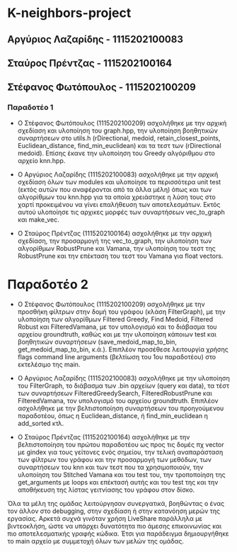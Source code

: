 # K-neighbors-project
## Αργύριος Λαζαρίδης  - 1115202100083
## Σταύρος Πρέντζας    - 1115202100164
## Στέφανος Φωτόπουλος - 1115202100209

### Παραδοτέο 1
- Ο Στέφανος Φωτόπουλος (1115202100209) ασχολήθηκε με την αρχική σχεδίαση και υλοποίηση του graph.hpp, την υλοποίηση βοηθητικών συναρτήσεων στο utils.h (rDirectional, medoid, retain_closest_points, Euclidean_distance, find_min_euclidean) και τα τεστ των (rDirectional medoid). Επίσης έκανε την υλοποίηση του Greedy αλγόριθμου στο αρχείο knn.hpp.

- Ο Αργύριος Λαζαρίδης (1115202100083) ασχολήθηκε με την αρχική σχεδίαση όλων των modules και υλοποίησε τα περισσότερα unit test (εκτός αυτών που αναφέρονται από τα άλλα μέλη) όπως και των αλγορίθμων του knn.hpp για τα οποία χρειάστηκε η λύση τους στο χαρτί προκειμένου να γίνει επαλήθευση των αποτελεσμάτων. Εκτός αυτού υλοποίησε τις αρχικες μορφές των συναρτήσεων vec_to_graph και make_vec.

- Ο Σταύρος Πρέντζας (1115202100164) ασχολήθηκε με την αρχική σχεδίαση, την προσαρμογή της vec_to_graph, την υλοποίηση των αλγορίθμων RobustPrune και Vamana, την υλοποίηση του τεστ της RobustPrune και την επέκταση του τεστ του Vamana για float vectors.


# Παραδοτέο 2
- Ο Στέφανος Φωτόπουλος (1115202100209) ασχολήθηκε με την προσθήκη φίλτρων στην δομή του γράφου (κλάση FilterGraph), με την υλοποίηση των αλγορίθμων Filtered Greedy, Find Medoid, Filtered Robust και FilteredVamana, με τον υπολογισμό και το διάβασμα του αρχείου groundtruth, καθώς και με την υλοποίηση κάποιων test και βοηθητικών συναρτήσεων (save_medoid_map_to_bin, get_medoid_map_to_bin, κ.ά.). Επιπλέον προσέθεσε λειτουργία χρήσης flags command line arguments (βελτίωση του 1ου παραδοτέου) στο εκτελέσιμο της main.

- Ο Αργύριος Λαζαρίδης (1115202100083) ασχολήθηκε με την υλοποίηση του FilterGraph, το διάβασμα των .bin αρχείων (query και data), τα τέστ των συναρτήσεων FilteredGreedySearch, FilteredRobustPrune και FilteredVamana, τον υπολογισμό του αρχείου groundtruth. Επιπλέον ασχολήθηκε με την βελτιστοποίηση συναρτήσεων του προηγούμενου παραδοτέου, όπως η Εuclidean_distance, ή find_min_euclidean η add_sorted κτλ.

- Ο Σταύρος Πρέντζας (1115202100164) ασχολήθηκε με την βελτιστοποίηση του πρώτου παραδοτέου ως προς τις δομές πχ vector με gindex για τους γείτονες ενός σημείου, την τελική αναπαράσταση των φίλτρων του γράφου και την προσαρμογή των μεθόδων, των συναρτήσεων του knn και των τεστ που τα χρησιμοποιούν, την υλοποίηση του Stitched Vamana και του test του, την τροποποίηση της get_arguments με loops και επέκτασή αυτής και του test της και την αποθήκευση της λίστας γειτνίασης του γράφου στον δίσκο.


Όλα τα μέλη της ομάδας λειτούργησαν συνεργατικά, βοηθώντας ο ένας τον άλλον στο debugging, στην σχεδίαση ή στην κατανόηση μερών της εργασίας. Αρκετά συχνά γινόταν χρήση LiveShare παράλληλα με βιντεοκλήση, ώστε να υπάρχει δυνατότητα πιο άμεσης επικοινωνίας και πιο αποτελεσματικής γραφής κώδικα. Έτσι για παράδειγμα δημιουργήθηκε το main αρχείο με συμμετοχή όλων των μελών της ομάδας.




